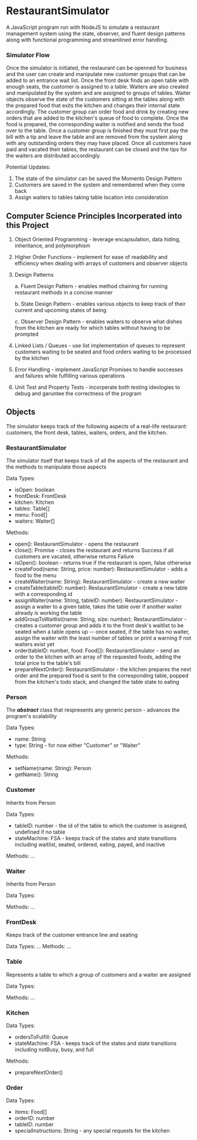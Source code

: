 # RestaurantSimulator

A JavaScript program run with NodeJS to simulate a restaurant management system using the state, observer, and fluent design patterns along with functional programming and streamlined error handling.

### Simulator Flow

Once the simulator is initiated, the restaurant can be openned for business and the user can create and manipulate new customer groups that can be added to an entrance wait list. Once the front desk finds an open table with enough seats, the customer is assigned to a table. Waiters are also created and manipulated by the system and are assigned to groups of tables. Waiter objects observe the state of the customers sitting at the tables along with the prepared food that exits the kitchen and changes their internal state accordingly. The customer group can order food and drink by creating new orders that are added to the kitchen's queue of food to complete. Once the food is prepared, the corresponding waiter is notified and sends the food over to the table. Once a customer group is finished they must first pay the bill with a tip and leave the table and are removed from the system along with any outstanding orders they may have placed. Once all customers have paid and vacated their tables, the restaurant can be closed and the tips for the waiters are distributed accordingly.

Potential Updates:
1. The state of the simulator can be saved the Momento Design Pattern
2. Customers are saved in the system and remembered when they come back
3. Assign waiters to tables taking table location into consideration

## Computer Science Principles Incorperated into this Project

1. Object Oriented Programming - leverage encapsulation, data hiding, inheritance, and polymorphism
2. Higher Order Functions - implement for ease of readability and efficiency when dealing with arrays of customers and observer objects
3. Design Patterns

   a. Fluent Design Pattern - enables method chaining for running restaurant methods in a concise manner
   
   b. State Design Pattern - enables various objects to keep track of their current and upcoming states of being
   
   c. Observer Design Pattern - enables waiters to observe what dishes from the kitchen are ready for which tables without having to be prompted
   
4. Linked Lists / Queues - use list implementation of queues to represent customers waiting to be seated and food orders waiting to be processed by the kitchen
5. Error Handling - implement JavaScript Promises to handle successes and failures while fulfilling various operations
6. Unit Test and Property Tests - incorperate both testing ideologies to debug and garuntee the correctness of the program

## Objects

The simulator keeps track of the following aspects of a real-life restaurant: customers, the front desk, tables, waiters, orders, and the kitchen.

### RestaurantSimulator

The simulator itself that keeps track of all the aspects of the restaurant and the methods to manipulate those aspects

Data Types: 
- isOpen: boolean
- frontDesk: FrontDesk
- kitchen: Kitchen
- tables: Table[]
- menu: Food[]
- waiters: Waiter[]

Methods:
- open(): RestaurantSimulator - opens the restaurant
- close(): Promise - closes the restaurant and returns Success if all customers are vacated, otherwise returns Failure
- isOpen(): boolean - returns true if the restaurant is open, false otherwise
- createFood(name: String, price: number): RestaurantSimulator - adds a food to the menu
- createWaiter(name: String): RestaurantSimulator - create a new waiter
- createTable(tableID: number): RestaurantSimulator - create a new table with a corresponding id
- assignWaiter(name: String, tableID: number): RestaurantSimulator - assign a waiter to a given table, takes the table over if another waiter already is working the table
- addGroupToWaitlist(name: String, size: number): RestaurantSimulator - creates a customer group and adds it to the front desk's waitlist to be seated when a table opens up -- once seated, if the table has no waiter, assign the waiter with the least number of tables or print a warning if not waiters exist yet
- order(tableID: number, food: Food[]): RestaurantSimulator - send an order to the kitchen with an array of the requested foods, adding the total price to the table's bill
- prepareNextOrder(): RestaurantSimulator - the kitchen prepares the next order and the prepared food is sent to the corresponding table, popped from the kitchen's todo stack, and changed the table state to eating

### Person

The ***abstract*** class that respresents any generic person - advances the program's scalability

Data Types:
- name: String
- type: String - for now either "Customer" or "Waiter"

Methods:
- setName(name: String): Person
- getName(): String

### Customer

Inherits from Person

Data Types:
- tableID: number - the id of the table to which the customer is assigned, undefined if no table
- stateMachine: FSA - keeps track of the states and state transitions including waitlist, seated, ordered, eating, payed, and inactive

Methods: ...

### Waiter

Inherits from Person

Data Types:

Methods: ...

### FrontDesk

Keeps track of the customer entrance line and seating

Data Types: ...
Methods: ...

### Table

Represents a table to which a group of customers and a waiter are assigned

Data Types:

Methods: ...

### Kitchen

Data Types:
- ordersToFulfill: Queue
- stateMachine: FSA - keeps track of the states and state transitions including notBusy, busy, and full

Methods:
- prepareNextOrder()

### Order 

Data Types:
- items: Food[]
- orderID: number
- tableID: number
- specialInstructions: String - any special requests for the kitchen

